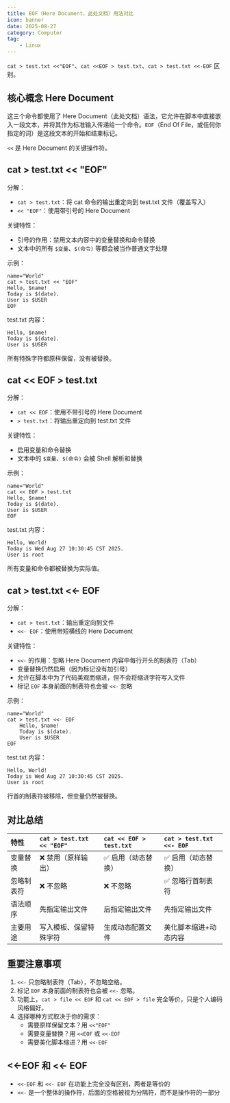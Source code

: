 ```yaml
---
title: EOF（Here Document，此处文档）用法对比
icon: banner
date: 2025-08-27
category: Computer
tag:
    - Linux
---
```


`cat > test.txt <<"EOF"`、`cat <<EOF > test.txt`、`cat > test.txt <<-EOF` 区别。

## 核心概念 Here Document

这三个命令都使用了 Here Document（此处文档）语法，它允许在脚本中直接嵌入一段文本，并将其作为标准输入传递给一个命令。`EOF`（End Of File，或任何你指定的词）是这段文本的开始和结束标记。

`<<` 是 Here Document 的关键操作符。

## cat > test.txt << "EOF"

分解：

- `cat > test.txt`：将 cat 命令的输出重定向到 test.txt 文件（覆盖写入）
- `<< "EOF"`：使用带引号的 Here Document

关键特性：

- 引号的作用：禁用文本内容中的变量替换和命令替换
- 文本中的所有 `$变量`、`$(命令)` 等都会被当作普通文字处理

示例：

```shell
name="World"
cat > test.txt << "EOF"
Hello, $name!
Today is $(date).
User is $USER
EOF
```

test.txt 内容：

```text
Hello, $name!
Today is $(date).
User is $USER
```

所有特殊字符都原样保留，没有被替换。

## cat << EOF > test.txt

分解：

- `cat << EOF`：使用不带引号的 Here Document
- `> test.txt`：将输出重定向到 test.txt 文件

关键特性：

- 启用变量和命令替换
- 文本中的 `$变量`、`$(命令)` 会被 Shell 解析和替换

示例：

```shell
name="World"
cat << EOF > test.txt
Hello, $name!
Today is $(date).
User is $USER
EOF
```

test.txt 内容：

```text
Hello, World!
Today is Wed Aug 27 10:30:45 CST 2025.
User is root
```

所有变量和命令都被替换为实际值。

## cat > test.txt <<- EOF

分解：

- `cat > test.txt`：输出重定向到文件
- `<<- EOF`：使用带短横线的 Here Document

关键特性：

- `<<-` 的作用：忽略 Here Document 内容中每行开头的制表符（Tab）
- 变量替换仍然启用（因为标记没有加引号）
- 允许在脚本中为了代码美观而缩进，但不会将缩进字符写入文件
- 标记 `EOF` 本身前面的制表符也会被 `<<-` 忽略

示例：

```shell
name="World"
cat > test.txt <<- EOF
	Hello, $name!
	Today is $(date).
	User is $USER
EOF
```

test.txt 内容：

```text
Hello, World!
Today is Wed Aug 27 10:30:45 CST 2025.
User is root
```

行首的制表符被移除，但变量仍然被替换。

## 对比总结

|  特性  |  `cat > test.txt << "EOF"`  |  `cat << EOF > test.txt`  |  `cat > test.txt <<- EOF`  |
|  :----  |  :----  |  :----  |  :----  |
|  变量替换  |  ❌ 禁用（原样输出）  |  ✅ 启用（动态替换）  |  ✅ 启用（动态替换）  |
|  忽略制表符  |  ❌ 不忽略  |  ❌ 不忽略  |  ✅ 忽略行首制表符  |
|  语法顺序  |  先指定输出文件  |  后指定输出文件  |  先指定输出文件  |
|  主要用途  |  写入模板、保留特殊字符  |  生成动态配置文件  |  美化脚本缩进+动态内容  |

## 重要注意事项

1. `<<-` 只忽略制表符（Tab），不忽略空格。
2. 标记 `EOF` 本身前面的制表符也会被 `<<-` 忽略。
3. 功能上，`cat > file << EOF` 和 `cat << EOF > file` 完全等价，只是个人编码风格偏好。
4. 选择哪种方式取决于你的需求：
    - 需要原样保留文本？用 `<<"EOF"`
    - 需要变量替换？用 `<<EOF` 或 `<<-EOF`
    - 需要美化脚本缩进？用 `<<-EOF`

## <<-EOF 和 <<- EOF

- `<<-EOF` 和 `<<- EOF` 在功能上完全没有区别，两者是等价的
- `<<-` 是一个整体的操作符，后面的空格被视为分隔符，而不是操作符的一部分